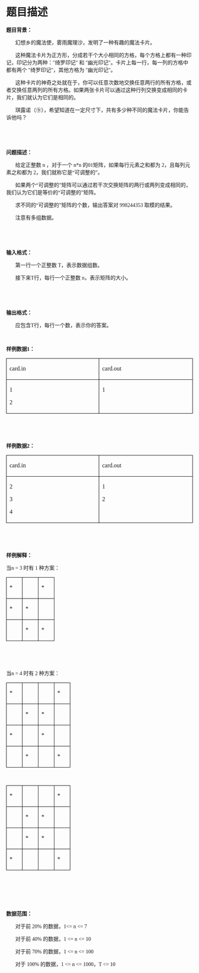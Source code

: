 # 题目描述


<p class="Standard">
<b><span style="font-family:文泉驿微米黑;">题目背景：<span></span></span></b> 
</p>
<p class="Standard">
<span style="font-family:文泉驿微米黑;">       </span><span style="font-family:文泉驿微米黑;">幻想乡的魔法使，雾雨魔理沙，发明了一种有趣的魔法卡片。<span></span></span> 
</p>
<p class="Standard">
<span style="font-family:文泉驿微米黑;">       </span><span style="font-family:文泉驿微米黑;">这种魔法卡片为正方形，分成若干个大小相同的方格，每个方格上都有一种印记，印记分为两种：<span>&#34;</span>绮罗印记<span>&#34; </span>和<span> &#34;</span>幽光印记<span>&#34;</span>。卡片上每一行，每一列的方格中都有两个<span> &#34;</span>绮罗印记<span>&#34;</span>，其他方格为<span> &#34;</span>幽光印记<span>&#34;</span>。<span></span></span> 
</p>
<p class="Standard">
<span style="font-family:文泉驿微米黑;">       </span><span style="font-family:文泉驿微米黑;">这种卡片的神奇之处就在于，你可以任意次数地交换任意两行的所有方格，或者交换任意两列的所有方格。如果两张卡片可以通过这种行列交换变成相同的卡片，我们就认为它们是相同的。<span></span></span> 
</p>
<p class="Standard">
<span style="font-family:文泉驿微米黑;">       </span><span style="font-family:文泉驿微米黑;">琪露诺（<span>⑨</span>），希望知道在一定尺寸下，共有多少种不同的魔法卡片，你能告诉他吗？<span></span></span> 
</p>
<p class="Standard">
<span style="font-family:文泉驿微米黑;"> </span> 
</p>
<p class="Standard">
<span style="font-family:文泉驿微米黑;"> </span> 
</p>
<p class="Standard">
<b><span style="font-family:文泉驿微米黑;">问题描述：<span></span></span></b> 
</p>
<p class="Standard">
<span style="font-family:文泉驿微米黑;">       </span><span style="font-family:文泉驿微米黑;">给定正整数<span> n </span>，对于一个<span> n*n </span>的<span>01</span>矩阵，如果每行元素之和都为<span> 2</span>，且每列元素之和都为<span> 2</span>，我们就称它是<span>“</span>可调整的<span>”</span>。<span></span></span> 
</p>
<p class="Standard">
<span style="font-family:文泉驿微米黑;">       </span><span style="font-family:文泉驿微米黑;">如果两个<span>“</span>可调整的<span>”</span>矩阵可以通过若干次交换矩阵的两行或两列变成相同的，我们认为它们是等价的<span>“</span>可调整的<span>”</span>矩阵。<span></span></span> 
</p>
<p class="Standard">
<span style="font-family:文泉驿微米黑;">       </span><span style="font-family:文泉驿微米黑;">求不同的<span>“</span>可调整的<span>”</span>矩阵的个数，输出答案对<span> 998244353 </span>取模的结果。<span></span></span> 
</p>
<p class="Standard">
<span style="font-family:文泉驿微米黑;">       </span><span style="font-family:文泉驿微米黑;">注意有多组数据。<span></span></span> 
</p>
<p class="Standard">
<span style="font-family:文泉驿微米黑;"> </span> 
</p>
<p class="Standard">
<span style="font-family:文泉驿微米黑;"> </span> 
</p>
<p class="Standard">
<b><span style="font-family:文泉驿微米黑;">输入格式：<span></span></span></b> 
</p>
<p class="Standard">
<span style="font-family:文泉驿微米黑;">       </span><span style="font-family:文泉驿微米黑;">第一行一个正整数<span> T</span>，表示数据组数。<span></span></span> 
</p>
<p class="Standard">
<span style="font-family:文泉驿微米黑;">       </span><span style="font-family:文泉驿微米黑;">接下来<span>T</span>行，每行一个正整数<span> n</span>，表示矩阵的大小。<span></span></span> 
</p>
<p class="Standard">
<span style="font-family:文泉驿微米黑;"> </span> 
</p>
<p class="Standard">
<span style="font-family:文泉驿微米黑;"> </span> 
</p>
<p class="Standard">
<b><span style="font-family:文泉驿微米黑;">输出格式：<span></span></span></b> 
</p>
<p class="Standard">
<span style="font-family:文泉驿微米黑;">       </span><span style="font-family:文泉驿微米黑;">应包含<span>T</span>行，每行一个数，表示你的答案。<span></span></span> 
</p>
<p class="Standard">
<span style="font-family:文泉驿微米黑;"> </span> 
</p>
<p class="Standard">
<b><span style="font-family:文泉驿微米黑;">样例数据<span>1</span>：<span></span></span></b> 
</p>
<table class="MsoNormalTable ke-zeroborder" style="border-collapse:collapse;" border="0" cellpadding="0" cellspacing="0" width="643">
<tbody>
<tr>
<td style="border:solid black 1.0pt;" valign="top" width="321">
<p class="TableContents">
<span style="font-family:文泉驿微米黑;">card.in</span> 
</p>
</td>
<td style="border:solid black 1.0pt;" valign="top" width="321">
<p class="TableContents">
<span style="font-family:文泉驿微米黑;">card.out</span> 
</p>
</td>
</tr>
<tr>
<td style="border:solid black 1.0pt;" valign="top" width="321">
<p class="TableContents">
<span style="font-family:&#34;">1</span> 
</p>
<p class="TableContents">
<span style="font-family:&#34;">2</span> 
</p>
</td>
<td style="border:solid black 1.0pt;" valign="top" width="321">
<p class="TableContents">
<span style="font-family:&#34;">1</span> 
</p>
</td>
</tr>
</tbody>
</table>
<p class="Standard">
<span style="font-family:文泉驿微米黑;"> </span> 
</p>
<p class="Standard">
<span style="font-family:文泉驿微米黑;"> </span> 
</p>
<p class="Standard">
<b><span style="font-family:文泉驿微米黑;">样例数据<span>2</span>：<span></span></span></b> 
</p>
<table class="MsoNormalTable ke-zeroborder" style="border-collapse:collapse;" border="0" cellpadding="0" cellspacing="0" width="643">
<tbody>
<tr>
<td style="border:solid black 1.0pt;" valign="top" width="321">
<p class="TableContents">
<span style="font-family:文泉驿微米黑;">card.in</span> 
</p>
</td>
<td style="border:solid black 1.0pt;" valign="top" width="321">
<p class="TableContents">
<span style="font-family:文泉驿微米黑;">card.out</span> 
</p>
</td>
</tr>
<tr>
<td style="border:solid black 1.0pt;" valign="top" width="321">
<p class="TableContents">
<span style="font-family:&#34;">2</span> 
</p>
<p class="TableContents">
<span style="font-family:&#34;">3</span> 
</p>
<p class="TableContents">
<span style="font-family:&#34;">4</span> 
</p>
</td>
<td style="border:solid black 1.0pt;" valign="top" width="321">
<p class="TableContents">
<span style="font-family:&#34;">1</span> 
</p>
<p class="TableContents">
<span style="font-family:&#34;">2</span> 
</p>
</td>
</tr>
</tbody>
</table>
<p class="Standard">
<span style="font-family:文泉驿微米黑;"> </span> 
</p>
<p class="Standard">
<span style="font-family:文泉驿微米黑;"> </span> 
</p>
<p class="Standard">
<b><span style="font-family:文泉驿微米黑;">样例解释：<span></span></span></b> 
</p>
<p class="Standard">
<span style="font-family:文泉驿微米黑;">当<span>n = 3 </span>时有<span> 1 </span>种方案：<span></span></span> 
</p>
<table class="MsoNormalTable ke-zeroborder" style="border-collapse:collapse;" border="0" cellpadding="0" cellspacing="0" width="79">
<tbody>
<tr>
<td style="border:solid black 1.0pt;" valign="top" width="26">
<p class="TableContents">
<span style="font-family:文泉驿微米黑;">*</span> 
</p>
</td>
<td style="border:solid black 1.0pt;" valign="top" width="26">
<p class="TableContents">
<span style="font-family:文泉驿微米黑;"> </span> 
</p>
</td>
<td style="border:solid black 1.0pt;" valign="top" width="26">
<p class="TableContents">
<span style="font-family:文泉驿微米黑;">*</span> 
</p>
</td>
</tr>
<tr>
<td style="border:solid black 1.0pt;" valign="top" width="26">
<p class="TableContents">
<span style="font-family:文泉驿微米黑;">*</span> 
</p>
</td>
<td style="border:solid black 1.0pt;" valign="top" width="26">
<p class="TableContents">
<span style="font-family:文泉驿微米黑;">*</span> 
</p>
</td>
<td style="border:solid black 1.0pt;" valign="top" width="26">
<p class="TableContents">
<span style="font-family:文泉驿微米黑;"> </span> 
</p>
</td>
</tr>
<tr>
<td style="border:solid black 1.0pt;" valign="top" width="26">
<p class="TableContents">
<span style="font-family:文泉驿微米黑;"> </span> 
</p>
</td>
<td style="border:solid black 1.0pt;" valign="top" width="26">
<p class="TableContents">
<span style="font-family:文泉驿微米黑;">*</span> 
</p>
</td>
<td style="border:solid black 1.0pt;" valign="top" width="26">
<p class="TableContents">
<span style="font-family:文泉驿微米黑;">*</span> 
</p>
</td>
</tr>
</tbody>
</table>
<p class="Standard">
<span style="font-family:文泉驿微米黑;"> </span> 
</p>
<p class="Standard">
<span style="font-family:文泉驿微米黑;"> </span> 
</p>
<p class="Standard">
<span style="font-family:文泉驿微米黑;">当<span>n = 4 </span>时有<span> 2 </span>种方案：<span></span></span> 
</p>
<table class="MsoNormalTable ke-zeroborder" style="border-collapse:collapse;" border="0" cellpadding="0" cellspacing="0" width="106">
<tbody>
<tr>
<td style="border:solid black 1.0pt;" valign="top" width="26">
<p class="TableContents">
<span style="font-family:文泉驿微米黑;">*</span> 
</p>
</td>
<td style="border:solid black 1.0pt;" valign="top" width="26">
<p class="TableContents">
<span style="font-family:文泉驿微米黑;"> </span> 
</p>
</td>
<td style="border:solid black 1.0pt;" valign="top" width="26">
<p class="TableContents">
<span style="font-family:文泉驿微米黑;"> </span> 
</p>
</td>
<td style="border:solid black 1.0pt;" valign="top" width="26">
<p class="TableContents">
<span style="font-family:文泉驿微米黑;">*</span> 
</p>
</td>
</tr>
<tr>
<td style="border:solid black 1.0pt;" valign="top" width="26">
<p class="TableContents">
<span style="font-family:文泉驿微米黑;"> </span> 
</p>
</td>
<td style="border:solid black 1.0pt;" valign="top" width="26">
<p class="TableContents">
<span style="font-family:文泉驿微米黑;">*</span> 
</p>
</td>
<td style="border:solid black 1.0pt;" valign="top" width="26">
<p class="TableContents">
<span style="font-family:文泉驿微米黑;">*</span> 
</p>
</td>
<td style="border:solid black 1.0pt;" valign="top" width="26">
<p class="TableContents">
<span style="font-family:文泉驿微米黑;"> </span> 
</p>
</td>
</tr>
<tr>
<td style="border:solid black 1.0pt;" valign="top" width="26">
<p class="TableContents">
<span style="font-family:文泉驿微米黑;">*</span> 
</p>
</td>
<td style="border:solid black 1.0pt;" valign="top" width="26">
<p class="TableContents">
<span style="font-family:文泉驿微米黑;"> </span> 
</p>
</td>
<td style="border:solid black 1.0pt;" valign="top" width="26">
<p class="TableContents">
<span style="font-family:文泉驿微米黑;">*</span> 
</p>
</td>
<td style="border:solid black 1.0pt;" valign="top" width="26">
<p class="TableContents">
<span style="font-family:文泉驿微米黑;"> </span> 
</p>
</td>
</tr>
<tr>
<td style="border:solid black 1.0pt;" valign="top" width="26">
<p class="TableContents">
<span style="font-family:文泉驿微米黑;"> </span> 
</p>
</td>
<td style="border:solid black 1.0pt;" valign="top" width="26">
<p class="TableContents">
<span style="font-family:文泉驿微米黑;">*</span> 
</p>
</td>
<td style="border:solid black 1.0pt;" valign="top" width="26">
<p class="TableContents">
<span style="font-family:文泉驿微米黑;"> </span> 
</p>
</td>
<td style="border:solid black 1.0pt;" valign="top" width="26">
<p class="TableContents">
<span style="font-family:文泉驿微米黑;">*</span> 
</p>
</td>
</tr>
</tbody>
</table>
<p class="Standard">
<span style="font-family:文泉驿微米黑;"> </span> 
</p>
<table class="MsoNormalTable ke-zeroborder" style="border-collapse:collapse;" border="0" cellpadding="0" cellspacing="0" width="106">
<tbody>
<tr>
<td style="border:solid black 1.0pt;" valign="top" width="26">
<p class="TableContents">
<span style="font-family:文泉驿微米黑;">*</span> 
</p>
</td>
<td style="border:solid black 1.0pt;" valign="top" width="26">
<p class="TableContents">
<span style="font-family:文泉驿微米黑;"> </span> 
</p>
</td>
<td style="border:solid black 1.0pt;" valign="top" width="26">
<p class="TableContents">
<span style="font-family:文泉驿微米黑;"> </span> 
</p>
</td>
<td style="border:solid black 1.0pt;" valign="top" width="26">
<p class="TableContents">
<span style="font-family:文泉驿微米黑;">*</span> 
</p>
</td>
</tr>
<tr>
<td style="border:solid black 1.0pt;" valign="top" width="26">
<p class="TableContents">
<span style="font-family:文泉驿微米黑;"> </span> 
</p>
</td>
<td style="border:solid black 1.0pt;" valign="top" width="26">
<p class="TableContents">
<span style="font-family:文泉驿微米黑;">*</span> 
</p>
</td>
<td style="border:solid black 1.0pt;" valign="top" width="26">
<p class="TableContents">
<span style="font-family:文泉驿微米黑;">*</span> 
</p>
</td>
<td style="border:solid black 1.0pt;" valign="top" width="26">
<p class="TableContents">
<span style="font-family:文泉驿微米黑;"> </span> 
</p>
</td>
</tr>
<tr>
<td style="border:solid black 1.0pt;" valign="top" width="26">
<p class="TableContents">
<span style="font-family:文泉驿微米黑;"> </span> 
</p>
</td>
<td style="border:solid black 1.0pt;" valign="top" width="26">
<p class="TableContents">
<span style="font-family:文泉驿微米黑;">*</span> 
</p>
</td>
<td style="border:solid black 1.0pt;" valign="top" width="26">
<p class="TableContents">
<span style="font-family:文泉驿微米黑;">*</span> 
</p>
</td>
<td style="border:solid black 1.0pt;" valign="top" width="26">
<p class="TableContents">
<span style="font-family:文泉驿微米黑;"> </span> 
</p>
</td>
</tr>
<tr>
<td style="border:solid black 1.0pt;" valign="top" width="26">
<p class="TableContents">
<span style="font-family:文泉驿微米黑;">*</span> 
</p>
</td>
<td style="border:solid black 1.0pt;" valign="top" width="26">
<p class="TableContents">
<span style="font-family:文泉驿微米黑;"> </span> 
</p>
</td>
<td style="border:solid black 1.0pt;" valign="top" width="26">
<p class="TableContents">
<span style="font-family:文泉驿微米黑;"> </span> 
</p>
</td>
<td style="border:solid black 1.0pt;" valign="top" width="26">
<p class="TableContents">
<span style="font-family:文泉驿微米黑;">*</span> 
</p>
</td>
</tr>
</tbody>
</table>
<p class="Standard">
<span style="font-family:文泉驿微米黑;"> </span> 
</p>
<p class="Standard">
<span style="font-family:文泉驿微米黑;"> </span> 
</p>
<p class="Standard">
<span style="font-family:文泉驿微米黑;"> </span> 
</p>
<p class="Standard">
<b><span style="font-family:文泉驿微米黑;">数据范围：<span></span></span></b> 
</p>
<p class="Standard">
<span style="font-family:文泉驿微米黑;">       </span><span style="font-family:文泉驿微米黑;">对于前<span> 20% </span>的数据，<span>1&lt;= n &lt;= 7</span></span> 
</p>
<p class="Standard">
<span style="font-family:文泉驿微米黑;">       </span><span style="font-family:文泉驿微米黑;">对于前<span> 40% </span>的数据，<span>1 &lt;= n &lt;= 10</span></span> 
</p>
<p class="Standard">
<span style="font-family:文泉驿微米黑;">       </span><span style="font-family:文泉驿微米黑;">对于前<span> 70% </span>的数据，<span>1 &lt;= n &lt;= 100</span></span> 
</p>
<p class="Standard">
<span style="font-family:文泉驿微米黑;">       </span><span style="font-family:文泉驿微米黑;">对于<span> 100% </span>的数据，<span>1 &lt;= n &lt;= 1000</span>，<span>T
&lt;= 10</span></span> 
</p>
